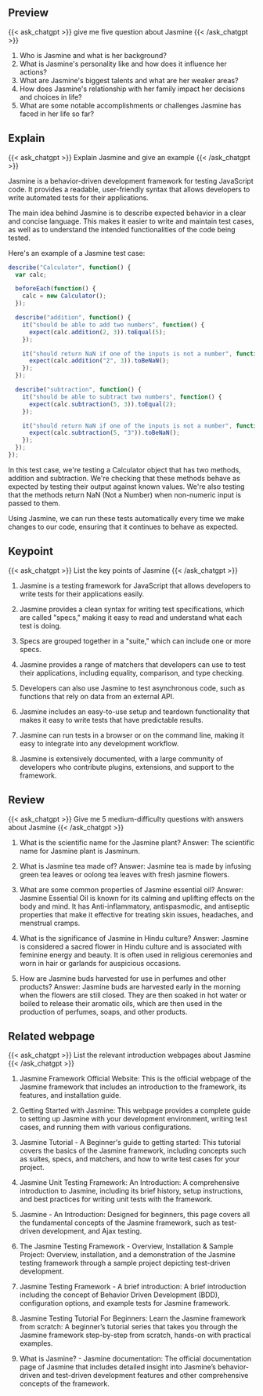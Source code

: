 ## Preview
{{< ask_chatgpt >}}
give me five question about Jasmine
{{< /ask_chatgpt >}}



1. Who is Jasmine and what is her background?
2. What is Jasmine's personality like and how does it influence her actions?
3. What are Jasmine's biggest talents and what are her weaker areas?
4. How does Jasmine's relationship with her family impact her decisions and choices in life?
5. What are some notable accomplishments or challenges Jasmine has faced in her life so far?   

## Explain
{{< ask_chatgpt >}}
Explain Jasmine and give an example
{{< /ask_chatgpt >}}



Jasmine is a behavior-driven development framework for testing JavaScript code. It provides a readable, user-friendly syntax that allows developers to write automated tests for their applications.

The main idea behind Jasmine is to describe expected behavior in a clear and concise language. This makes it easier to write and maintain test cases, as well as to understand the intended functionalities of the code being tested.

Here's an example of a Jasmine test case:

```javascript
describe("Calculator", function() {
  var calc;

  beforeEach(function() {
    calc = new Calculator();
  });

  describe("addition", function() {
    it("should be able to add two numbers", function() {
      expect(calc.addition(2, 3)).toEqual(5);
    });

    it("should return NaN if one of the inputs is not a number", function() {
      expect(calc.addition("2", 3)).toBeNaN();
    });
  });

  describe("subtraction", function() {
    it("should be able to subtract two numbers", function() {
      expect(calc.subtraction(5, 3)).toEqual(2);
    });

    it("should return NaN if one of the inputs is not a number", function() {
      expect(calc.subtraction(5, "3")).toBeNaN();
    });
  });
});
```

In this test case, we're testing a Calculator object that has two methods, addition and subtraction. We're checking that these methods behave as expected by testing their output against known values. We're also testing that the methods return NaN (Not a Number) when non-numeric input is passed to them. 

Using Jasmine, we can run these tests automatically every time we make changes to our code, ensuring that it continues to behave as expected.   

## Keypoint
{{< ask_chatgpt >}}
List the key points of Jasmine
{{< /ask_chatgpt >}}



1. Jasmine is a testing framework for JavaScript that allows developers to write tests for their applications easily.

2. Jasmine provides a clean syntax for writing test specifications, which are called "specs," making it easy to read and understand what each test is doing.

3. Specs are grouped together in a "suite," which can include one or more specs.

4. Jasmine provides a range of matchers that developers can use to test their applications, including equality, comparison, and type checking.

5. Developers can also use Jasmine to test asynchronous code, such as functions that rely on data from an external API.

6. Jasmine includes an easy-to-use setup and teardown functionality that makes it easy to write tests that have predictable results.

7. Jasmine can run tests in a browser or on the command line, making it easy to integrate into any development workflow.

8. Jasmine is extensively documented, with a large community of developers who contribute plugins, extensions, and support to the framework.   

## Review
{{< ask_chatgpt >}}
Give me 5 medium-difficulty questions with answers about Jasmine
{{< /ask_chatgpt >}}



1. What is the scientific name for the Jasmine plant?
Answer: The scientific name for Jasmine plant is Jasminum.

2. What is Jasmine tea made of?
Answer: Jasmine tea is made by infusing green tea leaves or oolong tea leaves with fresh jasmine flowers.

3. What are some common properties of Jasmine essential oil?
Answer: Jasmine Essential Oil is known for its calming and uplifting effects on the body and mind. It has Anti-inflammatory, antispasmodic, and antiseptic properties that make it effective for treating skin issues, headaches, and menstrual cramps.

4. What is the significance of Jasmine in Hindu culture?
Answer: Jasmine is considered a sacred flower in Hindu culture and is associated with feminine energy and beauty. It is often used in religious ceremonies and worn in hair or garlands for auspicious occasions.

5. How are Jasmine buds harvested for use in perfumes and other products?
Answer: Jasmine buds are harvested early in the morning when the flowers are still closed. They are then soaked in hot water or boiled to release their aromatic oils, which are then used in the production of perfumes, soaps, and other products.   

## Related webpage
{{< ask_chatgpt >}}
List the relevant introduction webpages about Jasmine
{{< /ask_chatgpt >}}



1. Jasmine Framework Official Website: This is the official webpage of the Jasmine framework that includes an introduction to the framework, its features, and installation guide.

2. Getting Started with Jasmine: This webpage provides a complete guide to setting up Jasmine with your development environment, writing test cases, and running them with various configurations.

3. Jasmine Tutorial - A Beginner's guide to getting started: This tutorial covers the basics of the Jasmine framework, including concepts such as suites, specs, and matchers, and how to write test cases for your project.

4. Jasmine Unit Testing Framework: An Introduction: A comprehensive introduction to Jasmine, including its brief history, setup instructions, and best practices for writing unit tests with the framework.

5. Jasmine - An Introduction: Designed for beginners, this page covers all the fundamental concepts of the Jasmine framework, such as test-driven development, and Ajax testing.

6. The Jasmine Testing Framework - Overview, Installation & Sample Project: Overview, installation, and a demonstration of the Jasmine testing framework through a sample project depicting test-driven development.

7. Jasmine Testing Framework - A brief introduction: A brief introduction including the concept of Behavior Driven Development (BDD), configuration options, and example tests for Jasmine framework.

8. Jasmine Testing Tutorial For Beginners: Learn the Jasmine framework from scratch: A beginner’s tutorial series that takes you through the Jasmine framework step-by-step from scratch, hands-on with practical examples.

9. What is Jasmine? - Jasmine documentation: The official documentation page of Jasmine that includes detailed insight into Jasmine’s behavior-driven and test-driven development features and other comprehensive concepts of the framework.   

